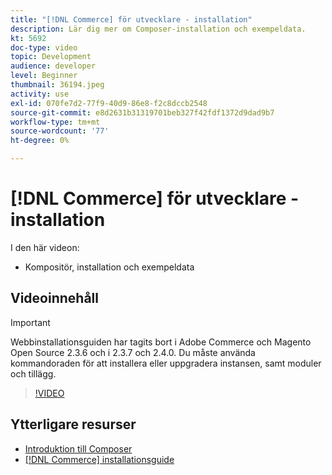 ```yaml
---
title: "[!DNL Commerce] för utvecklare - installation"
description: Lär dig mer om Composer-installation och exempeldata.
kt: 5692
doc-type: video
topic: Development
audience: developer
level: Beginner
thumbnail: 36194.jpeg
activity: use
exl-id: 070fe7d2-77f9-40d9-86e8-f2c8dccb2548
source-git-commit: e8d2631b31319701beb327f42fdf1372d9dad9b7
workflow-type: tm+mt
source-wordcount: '77'
ht-degree: 0%

---
```


# [!DNL Commerce] för utvecklare - installation

I den här videon:

- Kompositör, installation och exempeldata

## Videoinnehåll

>[!IMPORTANT]
>
>Webbinstallationsguiden har tagits bort i Adobe Commerce och Magento Open Source 2.3.6 och i 2.3.7 och 2.4.0. Du måste använda kommandoraden för att installera eller uppgradera instansen, samt moduler och tillägg.

>[!VIDEO](https://video.tv.adobe.com/v/36194?quality=12&learn=on)

## Ytterligare resurser

- [Introduktion till Composer](https://developer.adobe.com/commerce/php/development/composer/)
- [[!DNL Commerce] installationsguide](https://experienceleague.adobe.com/docs/commerce-operations/installation-guide/overview.html)
